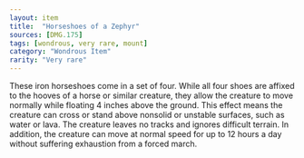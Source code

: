 ```yaml
---
layout: item
title:  "Horseshoes of a Zephyr"
sources: [DMG.175]
tags: [wondrous, very rare, mount]
category: "Wondrous Item"
rarity: "Very rare"
---
```


These iron horseshoes come in a set of four. While all four shoes are affixed to the hooves of a horse or similar creature, they allow the creature to move normally while floating 4 inches above the ground. This effect means the creature can cross or stand above nonsolid or unstable surfaces, such as water or lava. The creature leaves no tracks and ignores difficult terrain. In addition, the creature can move at normal speed for up to 12 hours a day without suffering exhaustion from a forced march.